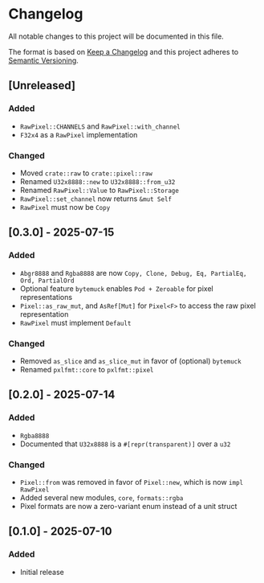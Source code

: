 # Changelog

All notable changes to this project will be documented in this file.

The format is based on [Keep a Changelog](http://keepachangelog.com/en/1.0.0/)
and this project adheres to [Semantic Versioning](https://semver.org/spec/v2.0.0.html).

## [Unreleased]

### Added

- `RawPixel::CHANNELS` and `RawPixel::with_channel`
- `F32x4` as a `RawPixel` implementation

### Changed

- Moved `crate::raw` to `crate::pixel::raw`
- Renamed `U32x8888::new` to `U32x8888::from_u32`
- Renamed `RawPixel::Value` to `RawPixel::Storage`
- `RawPixel::set_channel` now returns `&mut Self`
- `RawPixel` must now be `Copy`

## [0.3.0] - 2025-07-15

### Added

- `Abgr8888` and `Rgba8888` are now `Copy, Clone, Debug, Eq, PartialEq, Ord, PartialOrd`
- Optional feature `bytemuck` enables `Pod + Zeroable` for pixel representations
- `Pixel::as_raw_mut`, and `AsRef[Mut]` for `Pixel<F>` to access the raw pixel representation
- `RawPixel` must implement `Default`

### Changed

- Removed `as_slice` and `as_slice_mut` in favor of (optional) `bytemuck`
- Renamed `pxlfmt::core` to `pxlfmt::pixel`

## [0.2.0] - 2025-07-14

### Added

- `Rgba8888`
- Documented that `U32x8888` is a `#[repr(transparent)]` over a `u32`

### Changed

- `Pixel::from` was removed in favor of `Pixel::new`, which is now `impl RawPixel`
- Added several new modules, `core`, `formats::rgba`
- Pixel formats are now a zero-variant enum instead of a unit struct

## [0.1.0] - 2025-07-10

### Added

- Initial release
